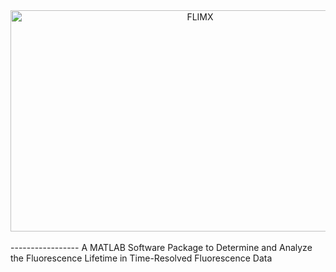 <div align="center">
  <img src="https://github.com/M-Klemm/FLIMX/blob/master/functions/Visualization/FLIMX_Logo.png" width="591" height="354" alt="FLIMX"><br><br>
</div>
-----------------
A MATLAB Software Package to Determine and Analyze the Fluorescence Lifetime in Time-Resolved Fluorescence Data
